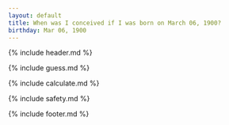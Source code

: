 ```yaml
---
layout: default
title: When was I conceived if I was born on March 06, 1900?
birthday: Mar 06, 1900
---
```


{% include header.md %}

{% include guess.md %}

{% include calculate.md %}

{% include safety.md %}

{% include footer.md %}



